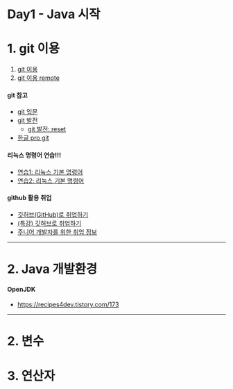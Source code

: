 # Day1 - Java 시작

# 1. git 이용

1. [git 이용](</day1/git이용-2020(2p).pdf>)
2. [git 이용 remote](</day1/git_remote이용(2p).pdf>)

#### git 참고

 - [git 입문](https://backlog.com/git-tutorial/kr/intro/intro1_1.html)
 - [git 발전](https://backlog.com/git-tutorial/kr/stepup/stepup1_1.html)
    - [git 발전: reset](https://backlog.com/git-tutorial/kr/stepup/stepup7_3.html)
 - [한글 pro git](https://git-scm.com/book/ko/v2)

#### 리눅스 명령어 연습!!!

 - [연습1: 리눅스 기본 명령어](https://itholic.github.io/linux-basic-command/)
 - [연습2: 리눅스 기본 명령어](https://jhnyang.tistory.com/13)


#### github 활용 취업
 
 - [깃허브(GitHub)로 취업하기](https://sujinlee.me/professional-github/)
 - [(특강) 깃허브로 취업하기](https://dataitgirls2.github.io/tutorial/Tutorial_180803_GettingJobGithub.html)
 - [주니어 개발자를 위한 취업 정보](https://github.com/jojoldu/junior-recruit-scheduler)

---

# 2. Java 개발환경

#### OpenJDK

- https://recipes4dev.tistory.com/173

---

# 2. 변수

# 3. 연산자
